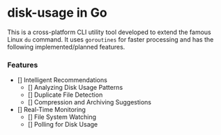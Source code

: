 # disk-usage in Go

This is a cross-platform CLI utility tool developed to extend the famous Linux `du` command. It uses `goroutines` for faster processing and has the following implemented/planned features.

### Features

- [] Intelligent Recommendations
  - [] Analyzing Disk Usage Patterns
  - [] Duplicate File Detection
  - [] Compression and Archiving Suggestions
- [] Real-Time Monitoring
  - [] File System Watching
  - [] Polling for Disk Usage
